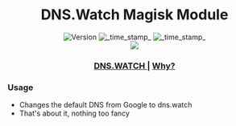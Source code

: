 <h1 align="center">DNS.Watch Magisk Module</h1>

<div align="center">
  <!-- Version -->
    <img src="https://img.shields.io/badge/Version-v1.0-blue.svg?longCache=true&style=popout-square"
      alt="Version" />
  <!-- Last Updated -->
    <img src="https://img.shields.io/badge/Updated-Octomber 22, 2021-green.svg?longCache=true&style=flat-square"
      alt="_time_stamp_" />
  <!-- Min Magisk -->
    <img src="https://img.shields.io/badge/MinMagisk-20.0-red.svg?longCache=true&style=flat-square"
      alt="_time_stamp_" /></div>

<div align="center">
<img src="https://dns.watch/img/dnswatch/logo.png">
</div>

<div align="center">
  <h3>
    <a href="https://dns.watch">
      DNS.WATCH
    </a>
    <span> | </span>
    <a href="https://dns.watch/why">
      Why?
    </a>
  </h3>
</div>

### Usage
- Changes the default DNS from Google to dns.watch
- That's about it, nothing too fancy
